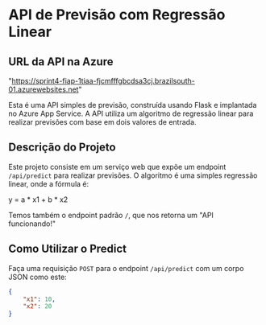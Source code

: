 # API de Previsão com Regressão Linear

## URL da API na Azure
"https://sprint4-fiap-1tiaa-fjcmfffgbcdsa3cj.brazilsouth-01.azurewebsites.net"

Esta é uma API simples de previsão, construída usando Flask e implantada no Azure App Service. A API utiliza um algoritmo de regressão linear para realizar previsões com base em dois valores de entrada.

## Descrição do Projeto

Este projeto consiste em um serviço web que expõe um endpoint `/api/predict` para realizar previsões. O algoritmo é uma simples regressão linear, onde a fórmula é:

y = a * x1 + b * x2

Temos também o endpoint padrão `/`, que nos retorna um "API funcionando!"

## Como Utilizar o Predict

Faça uma requisição `POST` para o endpoint `/api/predict` com um corpo JSON como este:

```json
{
    "x1": 10,
    "x2": 20
}